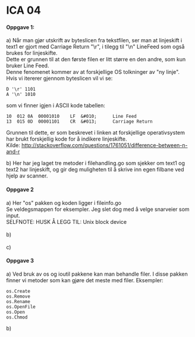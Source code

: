 # ICA 04
#### Oppgave 1:
a) Når man gjør utskrift av byteslicen fra tekstfilen, ser man at linjeskift i text1 er gjort med Carriage Return "\r", i tilegg til "\n" LineFeed som også brukes for linjeskifte.<br>
Dette er grunnen til at den første filen er litt større en den andre, som kun bruker Line Feed.<br>
Denne fenomenet kommer av at forskjellige OS tolkninger av "ny linje".<br>
Hvis vi itererer gjennom byteslicen vil vi se:<br>
```
D '\r' 1101 
A '\n' 1010 
```
som vi finner igjen i ASCII kode tabellen:

```
10	012	0A	00001010	LF	&#010;	 	Line Feed 
13	015	0D	00001101	CR	&#013;	 	Carriage Return
```

Grunnen til dette, er som beskrevet i linken at forskjellige operativsystem har brukt forskjellig kode for å indikere linjeskifte.
<br>Kilde: http://stackoverflow.com/questions/1761051/difference-between-n-and-r

b) Her har jeg laget tre metoder i filehandling.go som sjekker om text1 og text2 har linjeskift, og gir deg muligheten til å skrive inn egen filbane ved hjelp av scanner.

#### Oppgave 2
a) Her "os" pakken og koden ligger i fileinfo.go<br>
Se veldegsmappen for eksempler. Jeg slet dog med å velge snarveier som input.
<br>SELFNOTE: HUSK Å LEGG TIL: Unix block device<br>
<br>
b) 
<br>
<br>
c)
#### Oppgave 3
a) Ved bruk av os og ioutil pakkene kan man behandle filer.
I disse pakken finner vi metoder som kan gjøre det meste med filer. Eksempler:<br>
```
os.Create
os.Remove
os.Rename
os.OpenFile
os.Open
os.Chmod
```
b)
